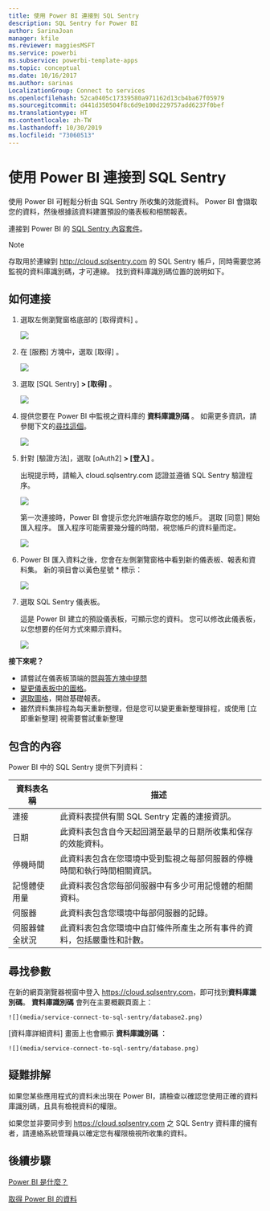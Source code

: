 ```yaml
---
title: 使用 Power BI 連接到 SQL Sentry
description: SQL Sentry for Power BI
author: SarinaJoan
manager: kfile
ms.reviewer: maggiesMSFT
ms.service: powerbi
ms.subservice: powerbi-template-apps
ms.topic: conceptual
ms.date: 10/16/2017
ms.author: sarinas
LocalizationGroup: Connect to services
ms.openlocfilehash: 52ca0405c17339580a971162d13cb4ba67f05979
ms.sourcegitcommit: d441d350504f8c6d9e100d229757add6237f0bef
ms.translationtype: HT
ms.contentlocale: zh-TW
ms.lasthandoff: 10/30/2019
ms.locfileid: "73060513"
---
```

# <a name="connect-to-sql-sentry-with-power-bi"></a>使用 Power BI 連接到 SQL Sentry
使用 Power BI 可輕鬆分析由 SQL Sentry 所收集的效能資料。 Power BI 會擷取您的資料，然後根據該資料建置預設的儀表板和相關報表。

連接到 Power BI 的 [SQL Sentry 內容套件](https://app.powerbi.com/groups/me/getdata/services/sql-sentry)。

>[!NOTE]
>存取用於連線到 http://cloud.sqlsentry.com 的 SQL Sentry 帳戶，同時需要您將監視的資料庫識別碼，才可連線。  找到資料庫識別碼位置的說明如下。

## <a name="how-to-connect"></a>如何連接
1. 選取左側瀏覽窗格底部的 [取得資料]  。
   
   ![](media/service-connect-to-sql-sentry/pbi_getdata.png)
2. 在 [服務]  方塊中，選取 [取得]  。
   
   ![](media/service-connect-to-sql-sentry/pbi_getservices.png) 
3. 選取 [SQL Sentry] **\> [取得]** 。
   
   ![](media/service-connect-to-sql-sentry/sqlsentry.png)
4. 提供您要在 Power BI 中監視之資料庫的 **資料庫識別碼** 。 如需更多資訊，請參閱下文的[尋找這個](#FindingParams)。
   
   ![](media/service-connect-to-sql-sentry/img2400.png)
5. 針對 [驗證方法]，選取 [oAuth2] **\> [登入]** 。
   
   出現提示時，請輸入 cloud.sqlsentry.com 認證並遵循 SQL Sentry 驗證程序。
   
   ![](media/service-connect-to-sql-sentry/img6400.png)
   
   第一次連接時，Power BI 會提示您允許唯讀存取您的帳戶。 選取 [同意] 開始匯入程序。  匯入程序可能需要幾分鐘的時間，視您帳戶的資料量而定。
   
   ![](media/service-connect-to-sql-sentry/img7400.png)
6. Power BI 匯入資料之後，您會在左側瀏覽窗格中看到新的儀表板、報表和資料集。 新的項目會以黃色星號 \* 標示：
   
   ![](media/service-connect-to-sql-sentry/img8200.png)
7. 選取 SQL Sentry 儀表板。
   
   這是 Power BI 建立的預設儀表板，可顯示您的資料。 您可以修改此儀表板，以您想要的任何方式來顯示資料。
   
   ![](media/service-connect-to-sql-sentry/img9dashboard800.png)

**接下來呢？**

* 請嘗試在儀表板頂端的[問與答方塊中提問](consumer/end-user-q-and-a.md)
* [變更儀表板中的圖格](service-dashboard-edit-tile.md)。
* [選取圖格](consumer/end-user-tiles.md)，開啟基礎報表。
* 雖然資料集排程為每天重新整理，但是您可以變更重新整理排程，或使用 [立即重新整理]  視需要嘗試重新整理

## <a name="whats-included"></a>包含的內容
Power BI 中的 SQL Sentry 提供下列資料：

| 資料表名稱 | 描述 |
| --- | --- |
| 連接 |此資料表提供有關 SQL Sentry 定義的連接資訊。 |
| 日期<br /> |此資料表包含自今天起回溯至最早的日期所收集和保存的效能資料。 |
| 停機時間<br /> |此資料表包含在您環境中受到監視之每部伺服器的停機時間和執行時間相關資訊。 |
| 記憶體使用量<br /> |此資料表包含您每部伺服器中有多少可用記憶體的相關資料。<br /> |
| 伺服器<br /> |此資料表包含您環境中每部伺服器的記錄。 |
| 伺服器健全狀況<br /> |此資料表包含您環境中自訂條件所產生之所有事件的資料，包括嚴重性和計數。 |

<a name="FindingParams"></a>

## <a name="finding-parameters"></a>尋找參數
在新的網頁瀏覽器視窗中登入 <https://cloud.sqlsentry.com>，即可找到**資料庫識別碼**。  **資料庫識別碼** 會列在主要概觀頁面上：

    ![](media/service-connect-to-sql-sentry/database2.png)

[資料庫詳細資料] 畫面上也會顯示 **資料庫識別碼** ：

    ![](media/service-connect-to-sql-sentry/database.png)


## <a name="troubleshooting"></a>疑難排解
如果您某些應用程式的資料未出現在 Power BI，請檢查以確認您使用正確的資料庫識別碼，且具有檢視資料的權限。 

如果您並非要同步到 <https://cloud.sqlsentry.com> 之 SQL Sentry 資料庫的擁有者，請連絡系統管理員以確定您有權限檢視所收集的資料。

## <a name="next-steps"></a>後續步驟
[Power BI 是什麼？](fundamentals/power-bi-overview.md)

[取得 Power BI 的資料](service-get-data.md)

